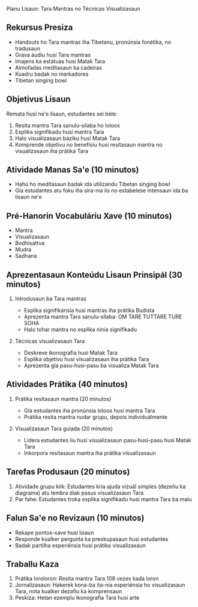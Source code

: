 Planu Lisaun: Tara Mantras no Técnicas Visualizasaun

## Rekursus Presiza
- Handouts ho Tara mantras iha Tibetanu, pronúnsia fonétika, no tradusaun
- Grava áudiu husi Tara mantras
- Imajens ka estátuas husi Matak Tara
- Almofadas meditasaun ka cadeiras
- Kuadru badak no markadores
- Tibetan singing bowl

## Objetivus Lisaun
Remata husi ne'e lisaun, estudantes sei bele:
1. Resita mantra Tara sanulu-sílaba ho loloos
2. Esplika signifikadu husi mantra Tara
3. Halo visualizasaun báziku husi Matak Tara
4. Komprende objetivu no benefísiu husi resitasaun mantra no visualizasaun iha prátika Tara

## Atividade Manas Sa'e (10 minutos)
- Hahú ho meditasaun badak ida utilizandu Tibetan singing bowl
- Gía estudantes atu foku iha sira-nia iis no estabelese intensaun ida ba lisaun ne'e

## Pré-Hanorin Vocabuláriu Xave (10 minutos)
- Mantra
- Visualizasaun
- Bodhisattva
- Mudra
- Sadhana

## Aprezentasaun Konteúdu Lisaun Prinsipál (30 minutos)
1. Introdusaun ba Tara mantras
   - Esplika signifikánsia husi mantras iha prátika Budista
   - Aprezenta mantra Tara sanulu-sílaba: OM TARE TUTTARE TURE SOHA
   - Halo tohar mantra no esplika ninia signifikadu

2. Técnicas visualizasaun Tara
   - Deskreve ikonografia husi Matak Tara
   - Esplika objetivu husi visualizasaun iha prátika Tara
   - Aprezenta gía pasu-husi-pasu ba visualiza Matak Tara

## Atividades Prátika (40 minutos)
1. Prátika resitasaun mantra (20 minutos)
   - Gía estudantes iha pronúnsia loloos husi mantra Tara
   - Prátika resita mantra nudar grupu, depois individuálmente

2. Visualizasaun Tara guiada (20 minutos)
   - Lidera estudantes liu husi visualizasaun pasu-husi-pasu husi Matak Tara
   - Inkorpora resitasaun mantra iha prátika visualizasaun

## Tarefas Produsaun (20 minutos)
1. Atividade grupu kiik: Estudantes kria ajuda vizuál simples (dezeñu ka diagrama) atu lembra diak pasus visualizasaun Tara
2. Par fahe: Estudantes troka esplika signifikadu husi mantra Tara ba malu

## Falun Sa'e no Revizaun (10 minutos)
- Rekape pontos-xave husi lisaun
- Responde kualker pergunta ka preokupasaun husi estudantes
- Badak partilha esperiénsia husi prátika visualizasaun

## Traballu Kaza
1. Prátika loroloron: Resita mantra Tara 108 vezes kada loron
2. Jornalizasaun: Hakerek kona-ba ita-nia esperiénsia ho visualizasaun Tara, nota kualker dezafiu ka komprensaun
3. Peskiza: Hetan ezemplu ikonografia Tara husi arte